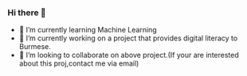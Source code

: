 ### Hi there 👋
- 🌱 I’m currently learning Machine Learning
- 🔭 I’m currently working on a project that provides digital literacy to Burmese. 
- 👯 I’m looking to collaborate on above project.(If your are interested about this proj,contact me via email)
<!--
**nyilynnhtwe/NyiLynnHtwe** is a ✨ _special_ ✨ repository because its `README.md` (this file) appears on your GitHub profile.

Here are some ideas to get you started:

- 🔭 I’m currently working on ...
- 🌱 I’m currently learning ...
- 👯 I’m looking to collaborate on ...
- 🤔 I’m looking for help with ...
- 💬 Ask me about ...
- 📫 How to reach me: ...
- 😄 Pronouns: ...
- ⚡ Fun fact: ...
-->
